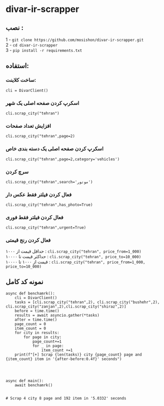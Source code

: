 # divar-ir-scrapper
## نصب :
1 - `git clone https://github.com/mosishon/divar-ir-scrapper.git`</br>
2 - `cd divar-ir-scrapper`</br>
3 - `pip install -r requirements.txt`</br>

## استفاده:
### ساخت کلاینت:
`cli = DivarClient()`
### اسکرپ کردن صفحه اصلی یک شهر
`cli.scrap_city("tehran")`
### افزایش تعداد صفحات
`cli.scrap_city("tehran",page=2)`
### اسکرپ کردن صفحه اصلی یک دسته بندی خاص
`cli.scrap_city("tehran",page=2,category='vehicles')`
### سرچ کردن 
`cli.scrap_city("tehran",search='موتور')`

### فعال کردن فیلتر فقط عکس دار 
`cli.scrap_city("tehran",has_photo=True)`
### فعال کردن فیلتر فقط فوری
`cli.scrap_city("tehran",urgent=True)`
### فعال کردن رنج قیمتی

حداقل قیمت از ۱۰۰۰ : `cli.scrap_city("tehran", price_from=1_000)` </br>
حداکثر قیمت تا ۱۰۰۰۰ : `cli.scrap_city("tehran", price_to=10_000)`</br>
قیمت از ۱۰۰۰ تا ۱۰۰۰۰ : `cli.scrap_city("tehran", price_from=1_000, price_to=10_000)`</br>

## نمونه کد کامل
```
async def benchamrk():
    cli = DivarClient()
    tasks = [cli.scrap_city("tehran",2), cli.scrap_city("bushehr",2), cli.scrap_city("zanjan",2),cli.scrap_city("shiraz",2)]
    before = time.time()
    results = await asyncio.gather(*tasks)
    after = time.time()
    page_count = 0
    item_count = 0
    for city in results:
        for page in city:
            page_count+=1
            for _ in page:
                item_count +=1
    print(f"[+] Scrap {len(tasks)} city {page_count} page and {item_count} item in '{after-before:0.4f}' seconds")
        
    


async def main():
    await benchamrk()


# Scrap 4 city 8 page and 192 item in '5.0332' seconds

```
